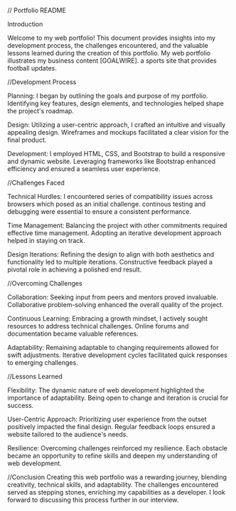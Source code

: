 // Portfolio README

Introduction

Welcome to my web portfolio! This document provides insights into my development process, the challenges encountered, and the valuable lessons learned during the creation of this portfolio.
My web portfolio illustrates my business content [GOALWIRE]. a sports site that provides football updates.

//Development Process

Planning:
I began by outlining the goals and purpose of my portfolio. Identifying key features, design elements, and technologies helped shape the project's roadmap.

Design:
Utilizing a user-centric approach, I crafted an intuitive and visually appealing design. Wireframes and mockups facilitated a clear vision for the final product.

Development:
I employed HTML, CSS, and Bootstrap  to build a responsive and dynamic website. Leveraging frameworks like Bootstrap enhanced efficiency and ensured a seamless user experience.

//Challenges Faced

Technical Hurdles:
I  encountered series of compatibility issues across browsers which posed as an initial challenge. continous testing and debugging were essential to ensure a consistent performance.

Time Management:
Balancing the project with other commitments required effective time management. Adopting an iterative development approach helped in staying on track.

Design Iterations:
Refining the design to align with both aesthetics and functionality led to multiple iterations. Constructive feedback played a pivotal role in achieving a polished end result.
   
//Overcoming Challenges

Collaboration:
Seeking input from peers and mentors proved invaluable. Collaborative problem-solving enhanced the overall quality of the project.

Continuous Learning:
Embracing a growth mindset, I actively sought resources to address technical challenges. Online forums and documentation became valuable references.

Adaptability:
Remaining adaptable to changing requirements allowed for swift adjustments. Iterative development cycles facilitated quick responses to emerging challenges.

//Lessons Learned

Flexibility:
The dynamic nature of web development highlighted the importance of adaptability. Being open to change and iteration is crucial for success.

User-Centric Approach:
Prioritizing user experience from the outset positively impacted the final design. Regular feedback loops ensured a website tailored to the audience's needs.

Resilience:
Overcoming challenges reinforced my resilience. Each obstacle became an opportunity to refine skills and deepen my understanding of web development.

//Conclusion
Creating this web portfolio was a rewarding journey, blending creativity, technical skills, and adaptability. The challenges encountered served as stepping stones, enriching my capabilities as a developer. I look forward to discussing this process further in our interview.